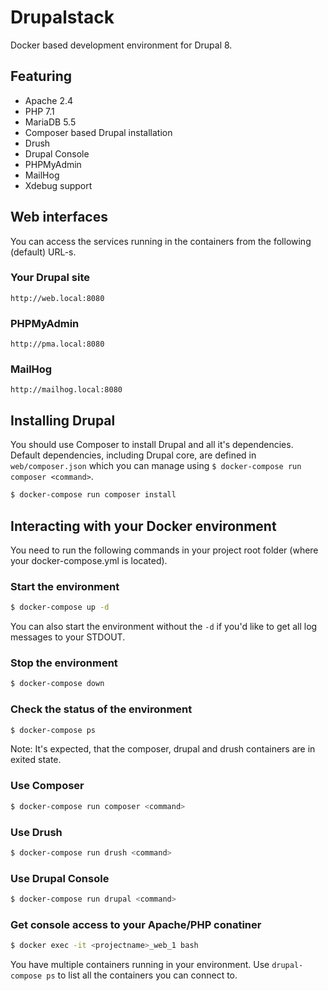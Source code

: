 # Drupalstack
Docker based development environment for Drupal 8.

## Featuring
* Apache 2.4
* PHP 7.1
* MariaDB 5.5
* Composer based Drupal installation 
* Drush
* Drupal Console
* PHPMyAdmin
* MailHog
* Xdebug support
## Web interfaces
You can access the services running in the containers from the following (default) URL-s.
### Your Drupal site
```http://web.local:8080```
### PHPMyAdmin
```http://pma.local:8080```
### MailHog
```http://mailhog.local:8080```
## Installing Drupal
You should use Composer to install Drupal and all it's dependencies. Default dependencies, including Drupal core, are defined in ```web/composer.json``` which you can manage using ```$ docker-compose run composer <command>```. 
```bash
$ docker-compose run composer install
```
## Interacting with your Docker environment
You need to run the following commands in your project root folder (where your docker-compose.yml is located).
### Start the environment
```bash
$ docker-compose up -d
```
You can also start the environment without the ```-d``` if you'd like to get all log messages to your STDOUT.
### Stop the environment
```bash
$ docker-compose down
```
### Check the status of the environment
```bash
$ docker-compose ps
```
Note: It's expected, that the composer, drupal and drush containers are in exited state.
### Use Composer
```bash
$ docker-compose run composer <command>
```
### Use Drush
```bash
$ docker-compose run drush <command>
```
### Use Drupal Console
```bash
$ docker-compose run drupal <command>
```
### Get console access to your Apache/PHP conatiner
```bash
$ docker exec -it <projectname>_web_1 bash
```
You have multiple containers running in your environment. Use ```drupal-compose ps``` to list all the containers you can connect to. 
